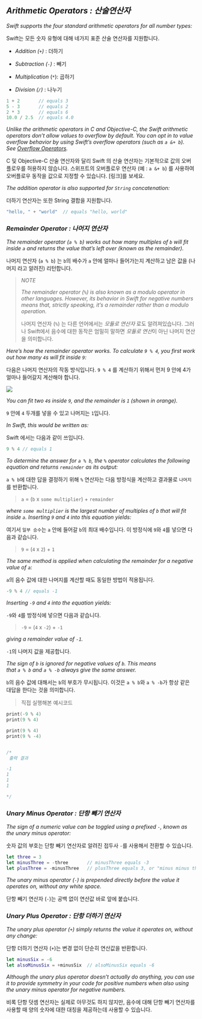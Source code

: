## *Arithmetic Operators : 산술연산자*

*Swift supports the four standard arithmetic operators for all number types:*

Swift는 모든 숫자 유형에 대해 네가지 표준 산술 연산자를 지원합니다.

- *Addition (`+`)* : 더하기

- *Subtraction (`-`)* : 빼기

- *Multiplication* (`*`): 곱하기

- *Division (`/`)* : 나누기

```swift
1 + 2       // equals 3
5 - 3       // equals 2
2 * 3       // equals 6
10.0 / 2.5  // equals 4.0
```

*Unlike the arithmetic operators in C and Objective-C, the Swift arithmetic operators don’t allow values to overflow by default. You can opt in to value overflow behavior by using Swift’s overflow operators (such as `a &+ b`). See [Overflow Operators](https://docs.swift.org/swift-book/LanguageGuide/AdvancedOperators.html#ID37).*

C 및 Objective-C 산술 연산자와 달리 Swift 의 산술 연산자는 기본적으로 값의 오버플로우를 허용하지 않습니다. 스위프트의 오버플로우 연산자 (예 : `a &+ b`) 를 사용하여 오버플로우 동작을 값으로 지정할 수 있습니다. [링크]를 보세요.

*The addition operator is also supported for `String` concatenation:*

더하기 연산자는 또한 String 결합을 지원합니다.

```swift
"hello, " + "world"  // equals "hello, world"
```



### *Remainder Operator : 나머지 연산자*

*The remainder operator (`a % b`) works out how many multiples of `b` will fit inside `a` and returns the value that’s left over (known as the remainder).*

나머지 연산자 (`a % b`) 는 `b`의 배수가 `a` 안에 얼마나 들어가는지 계산하고 남은 값을 (나머지 라고 알려진) 리턴합니다. 

> *NOTE*
> 
> *The remainder operator (`%`) is also known as a modulo operator in other languages. However, its behavior in Swift for negative numbers means that, strictly speaking, it’s a remainder rather than a modulo operation.*
> 
> 나머지 연산자 (`%`) 는 다른 언어에서는 *모듈로 연산자* 로도 알려져있습니다. 그러나 Swift에서 음수에 대한 동작은 엄밀히 말하면 *모듈로 연산*이 아닌 나머지 연산을 의미합니다. 

*Here’s how the remainder operator works. To calculate `9 % 4`, you first work out how many `4`s will fit inside `9`:*

다음은 나머지 연산자의 작동 방식입니다. `9 % 4` 를 계산하기 위해서 먼저 9 안에 4가 얼마나 들어갈지 계산해야 합니다.

![](https://docs.swift.org/swift-book/_images/remainderInteger_2x.png)

*You can fit two `4`s inside `9`, and the remainder is `1` (shown in orange).*

`9` 안에 `4` 두개를 넣을 수 있고 나머지는 `1`입니다. 

*In Swift, this would be written as:*

Swift 에서는 다음과 같이 쓰입니다.

```swift
9 % 4 // equals 1
```

*To determine the answer for `a % b`, the `%` operator calculates the following equation and returns `remainder` as its output:*

`a % b`에 대한 답을 결정하기 위해 `%` 연산자는 다음 방정식을 계산하고 결과물로 `나머지`를 반환합니다.

> `a` = (`b` x `some multiplier`) + `remainder`

*where `some multiplier` is the largest number of multiples of `b` that will fit inside `a`.* *Inserting `9` and `4` into this equation yields:*

여기서 `일부 승수`는 `a` 안에 들어갈 `b`의 최대 배수입니다. 이 방정식에 `9`와 `4`를 넣으면 다음과 같습니다.

> `9` = (`4` x `2`) + `1`

*The same method is applied when calculating the remainder for a negative value of `a`:*

`a`의 음수 값에 대한 나머지를 계산할 때도 동일한 방법이 적용됩니다.

```swift
-9 % 4 // equals -1
```

*Inserting `-9` and `4` into the equation yields:*

`-9`와 `4`를 방정식에 넣으면 다음과 같습니다. 

> `-9` = (`4` x `-2`) + `-1`

*giving a remainder value of `-1`.*

`-1`의 나머지 값을 제공합니다. 



*The sign of `b` is ignored for negative values of `b`. This means that `a % b` and `a % -b` always give the same answer.*

`b`의 음수 값에 대해서는 `b`의 부호가 무시됩니다. 이것은 `a % b`와 `a % -b`가 항상 같은 대답을 한다는 것을 의미합니다. 



> 직접 실행해본 예시코드

```swift
print(-9 % 4)
print(9 % 4)

print(9 % 4)
print(9 % -4)


/*
 출력 결과

-1
1
1
1

*/
```



### *Unary Minus Operator : 단항 빼기 연산자*

*The sign of a numeric value can be toggled using a prefixed `-`, known as the unary minus operator:*

숫자 값의 부호는 단항 빼기 연산자로 알려진 접두사 `-`를 사용해서 전환할 수 있습니다. 

```swift
let three = 3
let minusThree = -three       // minusThree equals -3
let plusThree = -minusThree   // plusThree equals 3, or "minus minus three"
```

*The unary minus operator (`-`) is prepended directly before the value it operates on, without any white space.*

단항 빼기 연산자 (`-`)는 공백 없이 연산값 바로 앞에 붙습니다. 



### *Unary Plus Operator : 단항 더하기 연산자*

*The unary plus operator (`+`) simply returns the value it operates on, without any change:*

단항 더하기 연산자 (`+`)는 변경 없이 단순히 연산값을 반환합니다.

```swift
let minusSix = -6
let alsoMinusSix = +minusSix  // alsoMinusSix equals -6
```

*Although the unary plus operator doesn’t actually do anything, you can use it to provide symmetry in your code for positive numbers when also using the unary minus operator for negative numbers.*

비록 단항 덧셈 연산자는 실제로 아무것도 하지 않지만, 음수에 대해 단항 빼기 연산자를 사용할 때 양의 숫자에 대한 대칭을 제공하는데 사용할 수 있습니다.


